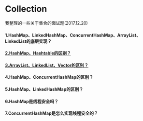 # Collection
我整理的一些关于集合的面试题(2017.12.20)
#### 1.HashMap、LinkedHashMap、ConcurrentHashMap、ArrayList、LinkedList的底层实现？
#### [2.HashMap、Hashtable的区别？](https://github.com/gosin1994/Collection/blob/master/items/HashMap_HashTable.md)
#### [3.ArrayList、LinkedList、Vector的区别？](https://github.com/gosin1994/Collection/blob/master/items/ArrayList_LinkedList_Vector.md)
#### 4.HashMap、ConcurrentHashMap的区别？
#### 5.HashMap、LinkedHashMap的区别？
#### 6.HashMap是线程安全吗？
#### 7.ConcurrentHashMap是怎么实现线程安全的？
